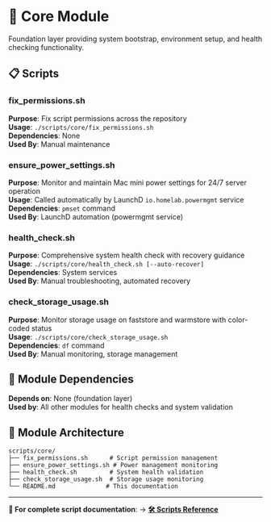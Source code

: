 # 🔧 Core Module

Foundation layer providing system bootstrap, environment setup, and health checking functionality.

## 📋 Scripts

### **fix_permissions.sh**
**Purpose**: Fix script permissions across the repository  
**Usage**: `./scripts/core/fix_permissions.sh`  
**Dependencies**: None  
**Used By**: Manual maintenance

### **ensure_power_settings.sh**
**Purpose**: Monitor and maintain Mac mini power settings for 24/7 server operation  
**Usage**: Called automatically by LaunchD `io.homelab.powermgmt` service  
**Dependencies**: `pmset` command  
**Used By**: LaunchD automation (powermgmt service)

### **health_check.sh**
**Purpose**: Comprehensive system health check with recovery guidance  
**Usage**: `./scripts/core/health_check.sh [--auto-recover]`  
**Dependencies**: System services  
**Used By**: Manual troubleshooting, automated recovery

### **check_storage_usage.sh**
**Purpose**: Monitor storage usage on faststore and warmstore with color-coded status  
**Usage**: `./scripts/core/check_storage_usage.sh`  
**Dependencies**: `df` command  
**Used By**: Manual monitoring, storage management

## 🔗 Module Dependencies

**Depends on**: None (foundation layer)  
**Used by**: All other modules for health checks and system validation

## 📁 Module Architecture

```
scripts/core/
├── fix_permissions.sh      # Script permission management
├── ensure_power_settings.sh # Power management monitoring  
├── health_check.sh         # System health validation
├── check_storage_usage.sh  # Storage usage monitoring
└── README.md              # This documentation
```

---

**📖 For complete script documentation**: → [**🛠️ Scripts Reference**](../README.md)
